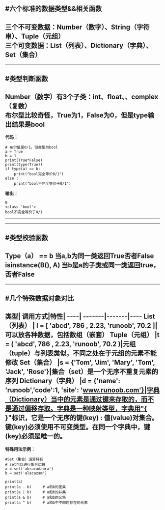 #六个标准的数据类型&&相关函数<br> 
---------------------------------------------------------
**三个不可变数据：Number（数字）、String（字符串）、Tuple（元组）<br>
三个可变数据：List（列表）、Dictionary（字典）、Set（集合）**
---------------------------------------------------------
---------------------------------------------------------
#类型判断函数<br> 
---------------------------------------------------------
**Number（数字）有3个子类：int、float、、complex（复数）<br>
布尔型比较奇怪，True为1，False为0，但是type输出结果是bool**
---------------------------------------------------------
**代码：**
```
# 布尔值是0/1，但类型为bool
a = True
b = 1
print(True*False)
print(type(True))
if type(a) == b:
	print("bool完全等价0/1")
else :
	print("bool不完全等价于0/1")
```
**输出：**
```
0
<class 'bool'>
bool不完全等价于0/1
```
---------------------------------------------------------
---------------------------------------------------------
#类型校验函数<br> 
---------------------------------------------------------
**Type（a） == b 当a,b为同一类返回True否者False<br>
isinstance(B(), A)  当b是a的子类或同一类返回true，否者False**
---------------------------------------------------------
---------------------------------------------------------
#几个特殊数据对象对比<br> 
---------------------------------------------------------
类型| 调用方式|特性|
----| -------|-------|----
List（列表） | l = [ 'abcd', 786 , 2.23, 'runoob', 70.2 ]|可以放各种数据，包括数组（嵌套）
Tuple（元组） |t = ( 'abcd', 786 , 2.23, 'runoob', 70.2  )|元组（tuple）与列表类似，不同之处在于元组的元素不能修改
Set（集合） |s = {'Tom', 'Jim', 'Mary', 'Tom', 'Jack', 'Rose'}|集合（set）是一个无序不重复元素的序列
Dictionary（字典） |d = {'name': 'runoob','code':1, 'site': 'www.runoob.com'}|字典（Dictionary）当中的元素是通过键来存取的，而不是通过偏移存取。字典是一种映射类型，字典用"{ }"标识，它是一个无序的键(key) : 值(value)对集合。键(key)必须使用不可变类型。在同一个字典中，键(key)必须是唯一的。
---------------------------------------------------------
**特殊用法示例：**
```
#Set（集合）运算特有
# set可以进行集合运算
a = set('abracadabra')
b = set('alacazam')

print(a)
print(a - b)     # a和b的差集
print(a | b)     # a和b的并集
print(a & b)     # a和b的交集
print(a ^ b)     # a和b中不同时存在的元素

```
